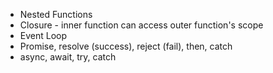 - Nested Functions
- Closure - inner function can access outer function's scope
- Event Loop
- Promise, resolve (success), reject (fail), then, catch
- async, await, try, catch
